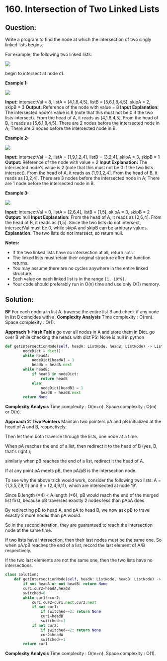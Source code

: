 # 160. Intersection of Two Linked Lists

  

## Question:

Write a program to find the node at which the intersection of two singly linked lists begins.

For example, the following two linked lists:

[![](https://assets.leetcode.com/uploads/2018/12/13/160_statement.png)](https://assets.leetcode.com/uploads/2018/12/13/160_statement.png)

begin to intersect at node c1.

**Example 1:**

[![](https://assets.leetcode.com/uploads/2020/06/29/160_example_1_1.png)](https://assets.leetcode.com/uploads/2020/06/29/160_example_1_1.png)

**Input:** intersectVal = 8, listA = [4,1,8,4,5], listB = [5,6,1,8,4,5], skipA = 2, skipB = 3
**Output:** Reference of the node with value = 8
**Input Explanation:** The intersected node's value is 8 (note that this must not be 0 if the two lists intersect). From the head of A, it reads as [4,1,8,4,5]. From the head of B, it reads as [5,6,1,8,4,5]. There are 2 nodes before the intersected node in A; There are 3 nodes before the intersected node in B.

**Example 2:**

[![](https://assets.leetcode.com/uploads/2020/06/29/160_example_2.png)](https://assets.leetcode.com/uploads/2020/06/29/160_example_2.png)

**Input:** intersectVal = 2, listA = [1,9,1,2,4], listB = [3,2,4], skipA = 3, skipB = 1
**Output:** Reference of the node with value = 2
**Input Explanation:** The intersected node's value is 2 (note that this must not be 0 if the two lists intersect). From the head of A, it reads as [1,9,1,2,4]. From the head of B, it reads as [3,2,4]. There are 3 nodes before the intersected node in A; There are 1 node before the intersected node in B.

**Example 3:**

[![](https://assets.leetcode.com/uploads/2018/12/13/160_example_3.png)](https://assets.leetcode.com/uploads/2018/12/13/160_example_3.png)

**Input:** intersectVal = 0, listA = [2,6,4], listB = [1,5], skipA = 3, skipB = 2
**Output:** null
**Input Explanation:** From the head of A, it reads as [2,6,4]. From the head of B, it reads as [1,5]. Since the two lists do not intersect, intersectVal must be 0, while skipA and skipB can be arbitrary values.
**Explanation:** The two lists do not intersect, so return null.

**Notes:**

-   If the two linked lists have no intersection at all, return  `null`.
-   The linked lists must retain their original structure after the function returns.
-   You may assume there are no cycles anywhere in the entire linked structure.
-   Each value on each linked list is in the range  `[1, 10^9]`.
-   Your code should preferably run in O(n) time and use only O(1) memory.
## Solution:

  

**BF**
For each node a in list A, traverse the entire list B and check if any node in list B coincides with a.
**Complexity Analysis**
Time complexity : O(mn).
Space complexity : O(1).


**Approach 1: Hash Table**
go over all nodes in A and store them in Dict. go over B while checking the heads with dict
PS: None is null in python
```python
def getIntersectionNode(self, headA: ListNode, headB: ListNode) -> ListNode:
        nodeDict = dict()
        while headA:
            nodeDict[headA] = 1
            headA = headA.next
        while headB:
            if headB in nodeDict:
                return headB
            else:
                nodeDict[headB] = 1
                headB = headB.next
        return None
```
**Complexity Analysis**
Time complexity : O(m+n).
Space complexity : O(m) or O(n).

**Approach 2: Two Pointers**
Maintain two pointers pA and pB initialized at the head of A and B, respectively.

Then let them both traverse through the lists, one node at a time.

When pA reaches the end of a list, then redirect it to the head of B (yes, B, that's right.);

similarly when pB reaches the end of a list, redirect it the head of A.

If at any point pA meets pB, then pA/pB is the intersection node.

To see why the above trick would work, consider the following two lists: A = {1,3,5,7,9,11} and B = {2,4,9,11}, which are intersected at node '9'.

Since B.length (=4) < A.length (=6), pB would reach the end of the merged list first, because pB traverses exactly 2 nodes less than pApA does.

By redirecting pB to head A, and pA to head B, we now ask pB to travel exactly 2 more nodes than pA would.

So in the second iteration, they are guaranteed to reach the intersection node at the same time.

If two lists have intersection, then their last nodes must be the same one. So when pA/pB reaches the end of a list, record the last element of A/B respectively.

If the two last elements are not the same one, then the two lists have no intersections.
```python
class Solution:
    def getIntersectionNode(self, headA: ListNode, headB: ListNode) -> ListNode:
        if not headA or not headB: return None
        cur1,cur2=headA,headB
        switched=0
        while cur1!=cur2:
            cur1,cur2=cur1.next,cur2.next
            if not cur1: 
                if switched==2: return None
                cur1=headB
                switched+=1
            if not cur2: 
                if switched==2: return None
                cur2=headA
                switched+=1
        return cur1
```
**Complexity Analysis**
Time complexity : O(m+n).
Space complexity : O(1).